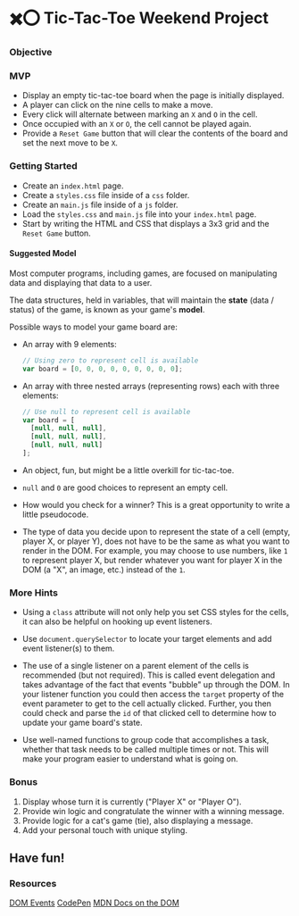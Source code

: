 # ✖️⭕️ Tic-Tac-Toe Weekend Project

### Objective

### MVP

- Display an empty tic-tac-toe board when the page is initially displayed.
- A player can click on the nine cells to make a move.
- Every click will alternate between marking an `X` and `O` in the cell.
- Once occupied with an `X` or `O`, the cell cannot be played again.
- Provide a `Reset Game` button that will clear the contents of the board and set the next move to be `X`.

### Getting Started

- Create an `index.html` page.
- Create a `styles.css` file inside of a `css` folder.
- Create an `main.js` file inside of a `js` folder.
- Load the `styles.css` and `main.js` file into your `index.html` page.
- Start by writing the HTML and CSS that displays a 3x3 grid and the `Reset Game` button.

#### Suggested Model

Most computer programs, including games, are focused on manipulating data and displaying that data to a user.

The data structures, held in variables, that will maintain the **state** (data / status) of the game, is known as your game's **model**.

Possible ways to model your game board are:

- An array with 9 elements:

    ``` js
    // Using zero to represent cell is available
    var board = [0, 0, 0, 0, 0, 0, 0, 0, 0];
    ```
- An array with three nested arrays (representing rows) each with three elements:

    ``` js
    // Use null to represent cell is available
    var board = [
      [null, null, null],
      [null, null, null],
      [null, null, null]
    ];
    ```
- An object, fun, but might be a little overkill for tic-tac-toe.

- `null` and `0` are good choices to represent an empty cell.

- How would you check for a winner?  This is a great opportunity to write a little pseudocode.

- The type of data you decide upon to represent the state of a cell (empty, player X, or player Y), does not have to be the same as what you want to render in the DOM. For example, you may choose to use numbers, like `1` to represent player X, but render whatever you want for player X in the DOM (a "X", an image, etc.) instead of the `1`.

### More Hints

- Using a `class` attribute will not only help you set CSS styles for the cells, it can also be helpful on hooking up event listeners.
  
- Use `document.querySelector` to locate your target elements and add event listener(s) to them.

- The use of a single listener on a parent element of the cells is recommended (but not required). This is called event delegation and takes advantage of the fact that events "bubble" up through the DOM. In your listener function you could then access the `target` property of the event parameter to get to the cell actually clicked. Further, you then could check and parse the `id` of that clicked cell to determine how to update your game board's state. 
  
- Use well-named functions to group code that accomplishes a task, whether that task needs to be called multiple times or not. This will make your program easier to understand what is going on.

### Bonus

1. Display whose turn it is currently ("Player X" or "Player O").
2. Provide win logic and congratulate the winner with a winning message.
3. Provide logic for a cat's game (tie), also displaying a message.
4. Add your personal touch with unique styling.

## Have fun!


### Resources

[DOM Events](http://www.smashingmagazine.com/2013/11/12/an-introduction-to-dom-events/)
[CodePen](http://codepen.io/)
[MDN Docs on the DOM](https://developer.mozilla.org/en-US/docs/Web/Events)

